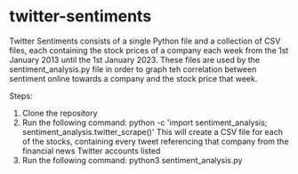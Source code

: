 # twitter-sentiments
Twitter Sentiments consists of a single Python file and a collection of CSV files, each containing the stock prices of a company each week from the 1st January 2013 until the 1st January 2023. These files are used by the sentiment_analysis.py file in order to graph teh correlation between sentiment online towards a company and the stock price that week.

Steps:
1. Clone the repository
2. Run the following command:
    python -c 'import sentiment_analysis; sentiment_analysis.twitter_scrape()'
    This will create a CSV file for each of the stocks, containing every tweet referencing that company from the financial news Twitter accounts listed
3. Run the following command:
    python3 sentiment_analysis.py